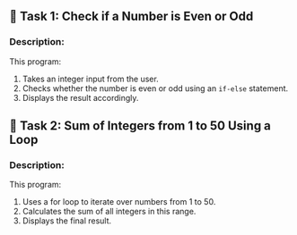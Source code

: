 ## 📘 Task 1: Check if a Number is Even or Odd

### **Description:**
This program:
1. Takes an integer input from the user.
2. Checks whether the number is even or odd using an `if-else` statement.
3. Displays the result accordingly.

## 📘 Task 2: Sum of Integers from 1 to 50 Using a Loop

### **Description:**
This program:
1. Uses a for loop to iterate over numbers from 1 to 50.
2. Calculates the sum of all integers in this range.
3. Displays the final result.
